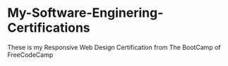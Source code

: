 # My-Software-Enginering-Certifications
 These is my Responsive Web Design Certification from The BootCamp of FreeCodeCamp
